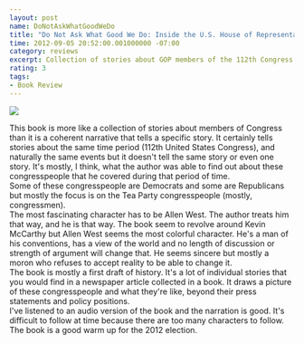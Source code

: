```yaml
---
layout: post
name: DoNotAskWhatGoodWeDo
title: "Do Not Ask What Good We Do: Inside the U.S. House of Representatives"
time: 2012-09-05 20:52:00.001000000 -07:00
category: reviews
excerpt: Collection of stories about GOP members of the 112th Congress
rating: 3
tags:
- Book Review
---
```

<img class="imageOnRight" src="{{ site.imgFolder_reviews }}{{ page.name }}/DoNotAskWhatGoodWeDoCover.jpg">

<div class="stars" title="{{ page.rating }} Stars" data-percent="{{ page.rating }}"></div>

This book is more like a collection of stories about members of Congress than it is a coherent narrative that tells a specific story. It certainly tells stories about the same time period (112th United States Congress), and naturally the same events but it doesn't tell the same story or even one story. It's mostly, I think, what the author was able to find out about these congresspeople that he covered during that period of time.  
Some of these congresspeople are Democrats and some are Republicans but mostly the focus is on the Tea Party congresspeople (mostly, congressmen).  
The most fascinating character has to be Allen West. The author treats him that way, and he is that way. The book seem to revolve around Kevin McCarthy but Allen West seems the most colorful character. He's a man of his conventions, has a view of the world and no length of discussion or strength of argument will change that. He seems sincere but mostly a moron who refuses to accept reality to be able to change it.  
The book is mostly a first draft of history. It's a lot of individual stories that you would find in a newspaper article collected in a book. It draws a picture of these congresspeople and what they're like, beyond their press statements and policy positions.  
I've listened to an audio version of the book and the narration is good. It's difficult to follow at time because there are too many characters to follow.  
The book is a good warm up for the 2012 election.  